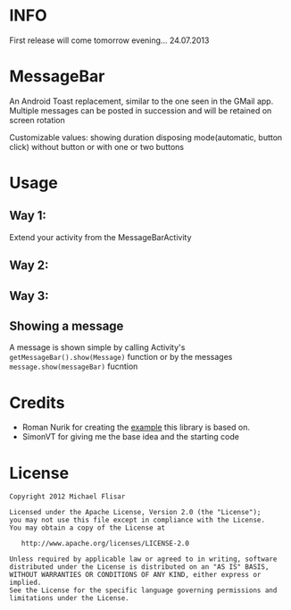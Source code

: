 INFO
=========

First release will come tomorrow evening... 24.07.2013

MessageBar
==========

An Android Toast replacement, similar to the one seen in the GMail app.
Multiple messages can be posted in succession and will be retained on screen rotation

Customizable values:
showing duration
disposing mode(automatic, button click)
without button or with one or two buttons


Usage
=====

Way 1:
------

Extend your activity from the MessageBarActivity

Way 2:
------


Way 3:
------


Showing a message
-----------------

A message is shown simple by calling Activity's `getMessageBar().show(Message)` function or by the messages `message.show(messageBar)` fucntion


Credits
=======

 * Roman Nurik for creating the [example][1] this library is based on.
 * SimonVT for giving me the base idea and the starting code


License
=======

    Copyright 2012 Michael Flisar

    Licensed under the Apache License, Version 2.0 (the "License");
    you may not use this file except in compliance with the License.
    You may obtain a copy of the License at

       http://www.apache.org/licenses/LICENSE-2.0

    Unless required by applicable law or agreed to in writing, software
    distributed under the License is distributed on an "AS IS" BASIS,
    WITHOUT WARRANTIES OR CONDITIONS OF ANY KIND, either express or implied.
    See the License for the specific language governing permissions and
    limitations under the License.




 [1]: https://code.google.com/p/romannurik-code/source/browse/#git%2Fmisc%2Fundobar
 [2]: https://github.com/SimonVT
